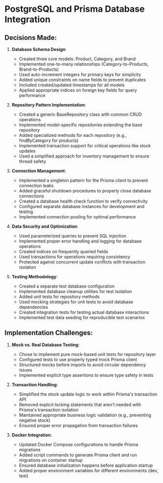# PostgreSQL and Prisma Database Integration

## Decisions Made:
1. **Database Schema Design**:
   - Created three core models: Product, Category, and Brand
   - Implemented one-to-many relationships (Category-to-Products, Brand-to-Products)
   - Used auto-increment integers for primary keys for simplicity
   - Added unique constraints on name fields to prevent duplicates
   - Included created/updated timestamps for all models
   - Applied appropriate indices on foreign key fields for query performance

2. **Repository Pattern Implementation**:
   - Created a generic BaseRepository class with common CRUD operations
   - Implemented model-specific repositories extending the base repository
   - Added specialized methods for each repository (e.g., findByCategory for products)
   - Implemented transaction support for critical operations like stock updates
   - Used a simplified approach for inventory management to ensure thread safety

3. **Connection Management**:
   - Implemented a singleton pattern for the Prisma client to prevent connection leaks
   - Added graceful shutdown procedures to properly close database connections
   - Created a database health check function to verify connectivity
   - Configured separate database instances for development and testing
   - Implemented connection pooling for optimal performance

4. **Data Security and Optimization**:
   - Used parameterized queries to prevent SQL injection
   - Implemented proper error handling and logging for database operations
   - Created indices on frequently queried fields
   - Used transactions for operations requiring consistency
   - Protected against concurrent update conflicts with transaction isolation

5. **Testing Methodology**:
   - Created a separate test database configuration
   - Implemented database cleanup utilities for test isolation
   - Added unit tests for repository methods
   - Used mocking strategies for unit tests to avoid database dependencies
   - Created integration tests for testing actual database interactions
   - Implemented test data seeding for reproducible test scenarios

## Implementation Challenges:
1. **Mock vs. Real Database Testing**:
   - Chose to implement pure mock-based unit tests for repository layer
   - Configured tests to use properly typed mock Prisma client
   - Structured mocks before imports to avoid circular dependency issues
   - Implemented explicit type assertions to ensure type safety in tests

2. **Transaction Handling**:
   - Simplified the stock update logic to work within Prisma's transaction API
   - Removed explicit locking statements that aren't needed with Prisma's transaction isolation
   - Maintained appropriate business logic validation (e.g., preventing negative stock)
   - Ensured proper error propagation from transaction failures

3. **Docker Integration**:
   - Updated Docker Compose configurations to handle Prisma migrations
   - Added script commands to generate Prisma client and run migrations on container startup
   - Ensured database initialization happens before application startup
   - Added proper environment variables for different environments (dev, test)
